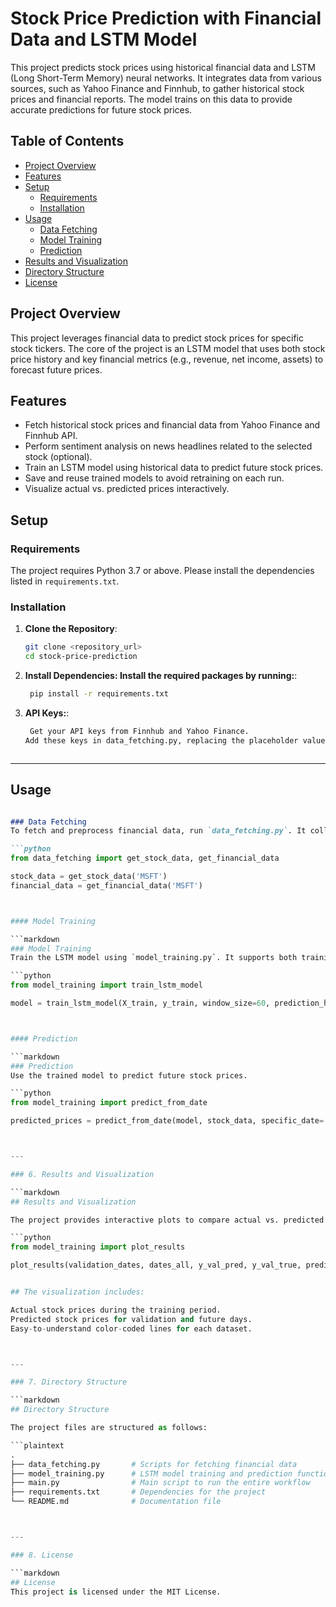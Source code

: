 # Stock Price Prediction with Financial Data and LSTM Model

This project predicts stock prices using historical financial data and LSTM (Long Short-Term Memory) neural networks. It integrates data from various sources, such as Yahoo Finance and Finnhub, to gather historical stock prices and financial reports. The model trains on this data to provide accurate predictions for future stock prices.
## Table of Contents
- [Project Overview](#project-overview)
- [Features](#features)
- [Setup](#setup)
  - [Requirements](#requirements)
  - [Installation](#installation)
- [Usage](#usage)
  - [Data Fetching](#data-fetching)
  - [Model Training](#model-training)
  - [Prediction](#prediction)
- [Results and Visualization](#results-and-visualization)
- [Directory Structure](#directory-structure)
- [License](#license)
## Project Overview

This project leverages financial data to predict stock prices for specific stock tickers. The core of the project is an LSTM model that uses both stock price history and key financial metrics (e.g., revenue, net income, assets) to forecast future prices.

## Features
- Fetch historical stock prices and financial data from Yahoo Finance and Finnhub API.
- Perform sentiment analysis on news headlines related to the selected stock (optional).
- Train an LSTM model using historical data to predict future stock prices.
- Save and reuse trained models to avoid retraining on each run.
- Visualize actual vs. predicted prices interactively.
## Setup

### Requirements
The project requires Python 3.7 or above. Please install the dependencies listed in `requirements.txt`.

### Installation
1. **Clone the Repository**:
   ```bash
   git clone <repository_url>
   cd stock-price-prediction
2. **Install Dependencies: Install the required packages by running:**:
   ```bash
    pip install -r requirements.txt
3. **API Keys:**:
   ```bash
    Get your API keys from Finnhub and Yahoo Finance.
   Add these keys in data_fetching.py, replacing the placeholder values.



---

## Usage


```markdown

### Data Fetching
To fetch and preprocess financial data, run `data_fetching.py`. It collects stock prices and financial metrics for the specified stock ticker.

```python
from data_fetching import get_stock_data, get_financial_data

stock_data = get_stock_data('MSFT')
financial_data = get_financial_data('MSFT')



#### Model Training

```markdown
### Model Training
Train the LSTM model using `model_training.py`. It supports both training from scratch and fine-tuning an existing model. Each model is saved for future use.

```python
from model_training import train_lstm_model

model = train_lstm_model(X_train, y_train, window_size=60, prediction_horizon=30, epochs=50)



#### Prediction

```markdown
### Prediction
Use the trained model to predict future stock prices.

```python
from model_training import predict_from_date

predicted_prices = predict_from_date(model, stock_data, specific_date='2024-10-13', prediction_horizon=30)



---

### 6. Results and Visualization

```markdown
## Results and Visualization

The project provides interactive plots to compare actual vs. predicted stock prices. Use the `plot_results` function in `model_training.py` to visualize results.

```python
from model_training import plot_results

plot_results(validation_dates, dates_all, y_val_pred, y_val_true, prediction_dates=prediction_dates, y_pred=y_pred)


## The visualization includes:

Actual stock prices during the training period.
Predicted stock prices for validation and future days.
Easy-to-understand color-coded lines for each dataset.



---

### 7. Directory Structure

```markdown
## Directory Structure

The project files are structured as follows:

```plaintext
.
├── data_fetching.py       # Scripts for fetching financial data
├── model_training.py      # LSTM model training and prediction functions
├── main.py                # Main script to run the entire workflow
├── requirements.txt       # Dependencies for the project
└── README.md              # Documentation file



---

### 8. License

```markdown
## License
This project is licensed under the MIT License.
